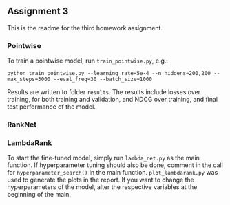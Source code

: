 ## Assignment 3 ##
This is the readme for the third homework assignment.
### Pointwise ###
To train a pointwise model, run `train_pointwise.py`, e.g.:
<pre><code>python train_pointwise.py --learning_rate=5e-4 --n_hiddens=200,200 --max_steps=3000 --eval_freq=30 --batch_size=1000</code></pre>
Results are written to folder `results`. The results include losses over training, for both training and validation, and NDCG over training, and final test performance of the model.

### RankNet ###

### LambdaRank ###
To start the fine-tuned model, simply run `lambda_net.py` as the main function.
If hyperparameter tuning should also be done, comment in the call for `hyperparameter_search()`
in the main function. `plot_lambdarank.py` was used to generate the plots in the report.
If you want to change the hyperparameters of the model, alter the respective variables at the beginning of the main.
